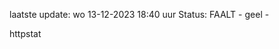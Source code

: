 laatste update: 
wo 13-12-2023 18:40   uur 
Status: FAALT - geel - 
<div class="service Y">httpstat</div>